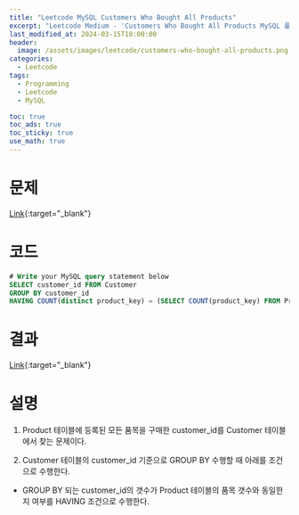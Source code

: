 ```yaml
---
title: "Leetcode MySQL Customers Who Bought All Products"
excerpt: "Leetcode Medium - 'Customers Who Bought All Products MySQL 풀이"
last_modified_at: 2024-03-15T10:00:00
header:
  image: /assets/images/leetcode/customers-who-bought-all-products.png
categories:
  - Leetcode
tags:
  - Programming
  - Leetcode
  - MySQL

toc: true
toc_ads: true
toc_sticky: true
use_math: true
---
```

# 문제
[Link](https://leetcode.com/problems/customers-who-bought-all-products/){:target="_blank"}

# 코드
```sql
# Write your MySQL query statement below
SELECT customer_id FROM Customer
GROUP BY customer_id
HAVING COUNT(distinct product_key) = (SELECT COUNT(product_key) FROM Product)
```

# 결과
[Link](https://leetcode.com/problems/customers-who-bought-all-products/submissions/1203956871/){:target="_blank"}

# 설명
1. Product 테이블에 등록된 모든 품목을 구매한 customer_id를 Customer 테이블에서 찾는 문제이다.

2. Customer 테이블의 customer_id 기준으로 GROUP BY 수행할 때 아래를 조건으로 수행한다.
- GROUP BY 되는 customer_id의 갯수가 Product 테이블의 품목 갯수와 동일한지 여부를 HAVING 조건으로 수행한다.